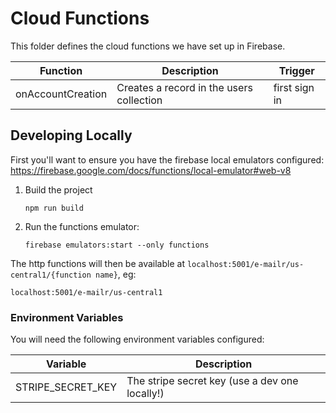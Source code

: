 # Cloud Functions

This folder defines the cloud functions we have set up in Firebase.

| Function          | Description                              | Trigger       |
|-------------------|------------------------------------------|---------------|
| onAccountCreation | Creates a record in the users collection | first sign in |

## Developing Locally

First you'll want to ensure you have the firebase local emulators configured:
https://firebase.google.com/docs/functions/local-emulator#web-v8

1. Build the project

   ```
   npm run build
   ```

2. Run the functions emulator:

   ```
   firebase emulators:start --only functions
   ```

The http functions will then be available at `localhost:5001/e-mailr/us-central1/{function name}`, eg:

```
localhost:5001/e-mailr/us-central1
```

### Environment Variables
You will need the following environment variables configured:

| **Variable**      | **Description**                                |
|-------------------|------------------------------------------------|
| STRIPE_SECRET_KEY | The stripe secret key (use a dev one locally!) |